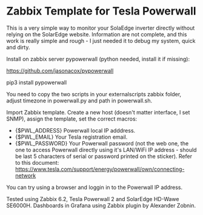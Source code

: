# Zabbix Template for Tesla Powerwall

This is a very simple way to monitor your SolaEdge inverter directly without relying on the SolarEdge website. Information are not complete, and this work is really simple and rough - I just needed it to debug my system, quick and dirty.


Install on zabbix server pypowerwall (python needed, install it if missing):

https://github.com/jasonacox/pypowerwall

pip3 install pypowerwall

You need to copy the two scripts in your externalscripts zabbix folder, adjust timezone in powerwall.py and path in powerwall.sh.

Import Zabbix template. Create a new host (doesn't matter interface, I set SNMP), assign the template, set the correct macros:

* {$PWL_ADDRESS}    Powerwall local IP adddress.
* {$PWL_EMAIL}      Your Tesla registration email.
* {$PWL_PASSWORD}   Your Powerwall password (not the web one, the one to access Powerwall directly using it's LAN/WiFi IP address - should be last 5 characters of serial or password printed on the sticker). Refer to this document: https://www.tesla.com/support/energy/powerwall/own/connecting-network

You can try using a browser and loggin in to the Powerwall IP address.

Tested using Zabbix 6.2, Tesla Powerwall 2 and SolarEdge HD-Wawe SE6000H. Dashboards in Grafana using Zabbix plugin by Alexander Zobnin.
